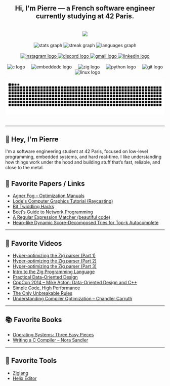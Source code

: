 <h2 align="center">Hi, I'm Pierre — a French software engineer currently studying at 42 Paris.</h2>

<br clear="both" />

<div align="center">
  <img height="400" src="https://repository-images.githubusercontent.com/247835136/9eebcd80-40a4-11eb-9ee5-5e432fb15c4f" />
</div>

<br />

<div align="center">
  <img src="https://github-readme-stats.vercel.app/api?username=pierrelgol&hide_title=true&hide_rank=true&show_icons=true&include_all_commits=true&count_private=true&disable_animations=false&theme=rose_pine&locale=en&hide_border=true" height="150" alt="stats graph" />
  <img src="https://streak-stats.demolab.com?user=pierrelgol&locale=en&mode=daily&theme=rose_pine&hide_border=true&border_radius=5" height="150" alt="streak graph" />
  <img src="https://github-readme-stats.vercel.app/api/top-langs?username=pierrelgol&locale=en&hide_title=true&layout=compact&card_width=320&langs_count=8&theme=rose_pine&hide_border=true" height="150" alt="languages graph" />
</div>

<br />

<div align="center">
  <a href="https://www.instagram.com/p_lgol/" target="_blank">
    <img src="https://img.shields.io/static/v1?message=Instagram&logo=instagram&label=&color=E4405F&logoColor=white&labelColor=&style=for-the-badge" height="35" alt="instagram logo" />
  </a>
  <a href="https://discord.com/channels/@plgol27" target="_blank">
    <img src="https://img.shields.io/static/v1?message=Discord&logo=discord&label=&color=7289DA&logoColor=white&labelColor=&style=for-the-badge" height="35" alt="discord logo" />
  </a>
  <a href="mailto:plgol.perso@gmail.com" target="_blank">
    <img src="https://img.shields.io/static/v1?message=Gmail&logo=gmail&label=&color=D14836&logoColor=white&labelColor=&style=for-the-badge" height="35" alt="gmail logo" />
  </a>
  <a href="https://www.linkedin.com/in/pollivie" target="_blank">
    <img src="https://img.shields.io/static/v1?message=LinkedIn&logo=linkedin&label=&color=0077B5&logoColor=white&labelColor=&style=for-the-badge" height="35" alt="linkedin logo" />
  </a>
</div>

<br />

<div align="center">
  <img src="https://cdn.jsdelivr.net/gh/devicons/devicon/icons/c/c-original.svg" height="30" alt="c logo" />
  <img width="12" />
  <img src="https://cdn.jsdelivr.net/gh/devicons/devicon/icons/embeddedc/embeddedc-original.svg" height="30" alt="embeddedc logo" />
  <img width="12" />
  <img src="https://cdn.jsdelivr.net/gh/devicons/devicon/icons/zig/zig-original.svg" height="30" alt="zig logo" />
  <img width="12" />
  <img src="https://cdn.jsdelivr.net/gh/devicons/devicon/icons/python/python-original.svg" height="30" alt="python logo" />
  <img width="12" />
  <img src="https://cdn.jsdelivr.net/gh/devicons/devicon/icons/git/git-original.svg" height="30" alt="git logo" />
  <img width="12" />
  <img src="https://skillicons.dev/icons?i=linux" height="30" alt="linux logo" />
</div>

<br />

<div align="center">
  <img src="https://raw.githubusercontent.com/pierrelgol/pierrelgol/output/snake.svg" alt="Snake animation" />
</div>

<br />

---
## 👋 Hey, I'm Pierre

I'm a software engineering student at 42 Paris, focused on low-level programming, embedded systems, and hard real-time. I like understanding how things work under the hood and building stuff that’s fast, reliable, and close to the metal.

## 🧠 Favorite Papers / Links

- [Agner Fog – Optimization Manuals](https://www.agner.org/optimize/#manuals)
- [Lode's Computer Graphics Tutorial (Raycasting)](https://lodev.org/cgtutor/raycasting.html)
- [Bit Twiddling Hacks](https://graphics.stanford.edu/~seander/bithacks.html#ReverseByteWith64BitsDiv)
- [Beej's Guide to Network Programming](https://beej.us/guide/bgnet/html/split/index.html)
- [A Regular Expression Matcher (beautiful code)](https://www.cs.princeton.edu/courses/archive/spr09/cos333/beautiful.html)
- [Heap-like Dynamic Score-Decomposed Tries for Top-k Autocomplete](https://validark.dev/DynSDT/)

---

## 🎥 Favorite Videos

- [Hyper-optimizing the Zig parser (Part 1)](https://www.youtube.com/live/oN8LDpWuPWw?si=rt5agUS2pr1UJSjV)
- [Hyper-optimizing the Zig parser (Part 2)](https://www.youtube.com/live/FDiUKafPs0U?si=otzS1JRzS87LzAYe)
- [Hyper-optimizing the Zig parser (Part 3)](https://www.youtube.com/live/NM1FNB5nagk?si=vznQoLV8ucXHWwbs)
- [Intro to the Zig Programming Language](https://youtu.be/YXrb-DqsBNU?si=hshsVS0PAMEkAbvA)
- [Practical Data-Oriented Design](https://www.youtube.com/watch?v=IroPQ150F6c)
- [CppCon 2014 – Mike Acton: Data-Oriented Design and C++](https://youtu.be/rX0ItVEVjHc?si=Z5GaXPhudJudq0Y8)
- [Simple Code, High Performance](https://youtu.be/Ge3aKEmZcqY?si=1l-YvlEZbmYgXT1g)
- [The Only Unbreakable Rules](https://youtu.be/5IUj1EZwpJY?si=ZQvFOh5QusAvnSS1)
- [Understanding Compiler Optimization – Chandler Carruth](https://youtu.be/FnGCDLhaxKU?si=vGugp1oBmt231e7o)

---

## 📚 Favorite Books

- [Operating Systems: Three Easy Pieces](https://pages.cs.wisc.edu/~remzi/OSTEP/)
- [Writing a C Compiler – Nora Sandler](https://norasandler.com/2017/11/29/Write-a-Compiler.html)

---

## 🧰 Favorite Tools

- [Ziglang](https://ziglang.org/)
- [Helix Editor](https://helix-editor.com/)

